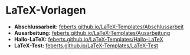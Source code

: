 # LaTeX-Vorlagen

* **Abschlussarbeit:** [feberts.github.io/LaTeX-Templates/Abschlussarbeit](http://feberts.github.io/LaTeX-Templates/Abschlussarbeit)
* **Ausarbeitung:** [feberts.github.io/LaTeX-Templates/Ausarbeitung](http://feberts.github.io/LaTeX-Templates/Ausarbeitung)
* **Hallo-LaTeX:** [feberts.github.io/LaTeX-Templates/Hallo-LaTeX](http://feberts.github.io/LaTeX-Templates/Hallo-LaTeX)
* **LaTeX-Test:** [feberts.github.io/LaTeX-Templates/LaTeX-Test](http://feberts.github.io/LaTeX-Templates/LaTeX-Test)
